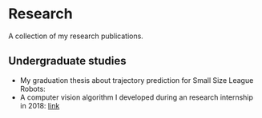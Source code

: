 # Research
A collection of my research publications.

## Undergraduate studies
* My graduation thesis about trajectory prediction for Small Size League Robots:
* A computer vision algorithm I developed during an research internship in 2018: [link](https://ieeexplore.ieee.org/document/9307038)
